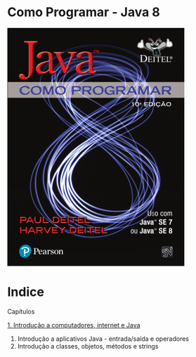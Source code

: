 # Como Programar - Java 8

![Java 8](img/ebook-java.png)

# Indice

Capítulos

[1. Introdução a computadores, internet e Java](github.com/rogerio5ouza/how-to-program-java8/tree/master/src/Capitulo-2-Introducao-app-java)
1. Introdução a aplicativos Java - entrada/saída e operadores
1. Introdução a classes, objetos, métodos e strings 
